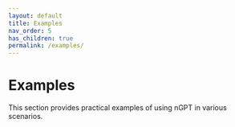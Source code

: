 ```yaml
---
layout: default
title: Examples
nav_order: 5
has_children: true
permalink: /examples/
---
```


# Examples

This section provides practical examples of using nGPT in various scenarios.